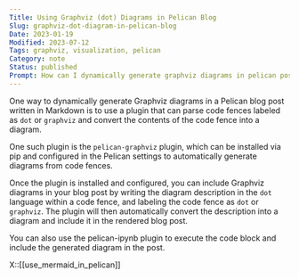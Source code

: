 ```yaml
---
Title: Using Graphviz (dot) Diagrams in Pelican Blog
Slug: graphviz-dot-diagram-in-pelican-blog
Date: 2023-01-19
Modified: 2023-07-12
Tags: graphviz, visualization, pelican
Category: note
Status: published
Prompt: How can I dynamically generate graphviz diagrams in pelican post written in markdown. How can I have diagram generated if I embed diagram description in dot in code fences (labeled as dot or graphviz)?
---
```


One way to dynamically generate Graphviz diagrams in a Pelican blog post written in Markdown is to use a plugin that can parse code fences labeled as `dot` or `graphviz` and convert the contents of the code fence into a diagram.

One such plugin is the `pelican-graphviz` plugin, which can be installed via pip and configured in the Pelican settings to automatically generate diagrams from code fences.

Once the plugin is installed and configured, you can include Graphviz diagrams in your blog post by writing the diagram description in the `dot` language within a code fence, and labeling the code fence as `dot` or `graphviz`. The plugin will then automatically convert the description into a diagram and include it in the rendered blog post.

You can also use the pelican-ipynb plugin to execute the code block and include the generated diagram in the post.

X::[[use_mermaid_in_pelican]]